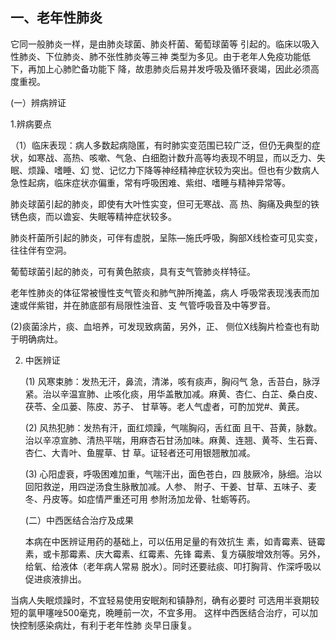 ##   一、老年性肺炎

  它同一般肺炎一样，是由肺炎球菌、肺炎杆菌、葡萄球菌等 引起的。临床以吸入性肺炎、下位肺炎、肺不张性肺炎等三神 类型为多见。由于老年人免疫功能低下，再加上心肺贮备功能下 降，故患肺炎后易并发呼吸及循环衰竭，因此必须高度重视。 

 (一）辨病辨证 

 1.辨病要点  

（1）临床表现：病人多数起病隐匿，有时肺实变范围已较广泛，但仍无典型的症状，如寒战、高热、咳嗽、气急、白细胞计数升高等均表现不明显，而以乏力、失眠、烦躁、嗜睡、幻 觉、记忆力下降等神经精神症状较为突出。但也有少数病人急性起病，临床症状亦偏重，常有呼吸困难、紫绀、嗜睡与精神异常等。

 肺炎球菌引起的肺炎，即使有大叶性实变，但可无寒战、高 热、胸痛及典型的铁锈色痰，而以谵妄、失眠等精祌症状较多。

​      肺炎杆菌所引起的肺炎，可伴有虚脱，呈陈—施氏呼吸，胸部X线检查可见实变，往往伴有空洞。

  葡萄球菌引起的肺炎，可有黄色脓痰，具有支气管肺炎样特征。

  老年性肺炎的体征常被慢性支气管炎和肺气肿所掩盖，病人  呼吸常表现浅表而加速或伴紫钳，并在肺底部有局限性浊音、支 气管呼吸音及中等罗音。

  (2)痰菌涂片，痰、血培养，可发现致病菌，另外，正、 侧位X线胸片检查也有助于明确病灶。

2. 中医辨证 

    (1)     风寒束肺：发热无汗，鼻流，清涕，咳有痰声，胸闷气  急，舌苔白，脉浮紧。治以辛温宣肺、止咳化痰，用华盖散加减。麻黄、杏仁、白芷、桑白皮、茯苓、全瓜蒌、陈皮、苏子、 甘草等。老人气虚者，可酌加党#、黄芪。

     (2)     风热犯肺：发热有汗，面红烦躁，气喘胸闷，舌红面  且干、苔黄，脉数。治以辛凉宣肺、清热平喘，用麻杏石甘汤加味。麻黄、连翘、黄芩、生石膏、杏仁、大青叶、鱼腥草、甘 草。证轻者还可用银翘散加减。                      

     (3)     心阳虚衰，呼吸困难加重，气喘汗出，面色苍白，四  肢厥冷，脉细。治以回阳救逆，用四逆汤食生脉散加减。人参、 附子、干姜、甘草、五味子、麦冬、丹皮等。如症情严重还可用 参附汤加龙骨、牡蛎等药。  

   (二）中西医结合治疗及成果 

    本病在中医辨证用药的基础上，可以伍用足量的有效抗生  素，如青霉素、链霉素，或卡那霉素、庆大霉素、红霉素、先锋 霉素、复方磺胺增效剂等。另外，给氧、给液体（老年病人常易 脱水）。同时还要祛痰、叩打胸背、作深呼吸以促进痰液排出。  

  当病人失眠烦躁时，不宜轻易使用安眠剤和镇静剂，确有必要时 可选用半衰期较短的氯甲噻唑500毫克，晩睡前一次，不宜多用。 这样中西医结合治疗，可以加快控制感染病灶，有利于老年性肺 炎早日康复。  
